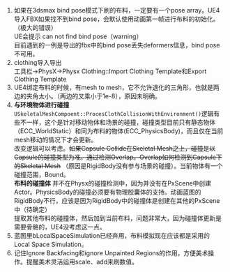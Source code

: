1. 如果在3dsmax bind pose模式下刷的布料，一定要有一个pose array。UE4导入FBX如果找不到bind pose，会默认使用动画第一帧进行布料的初始化。（极大的错误）  
UE会提示 can not find bind pose（warning）  
目前遇到的一例是导出的fbx中的bind pose丢失deformers信息，bind pose不可用。
2. clothing导入导出  
工具栏->PhysX->Physx Clothing::Import Clothing Template和Export Clothing Template
3. UE4绑定布料的时候，有mesh to mesh，它不允许退化的三角形，也就是两边的夹角太小。（两边的叉乘小于1e-8），原因未明确。
4. **与环境物体进行碰撞** `USkeletalMeshCompoent::ProcesClothCollisionWithEnvironment()`逻辑有些不一样，这个是针对移动物体和场景的碰撞，碰撞类型目前只有静态物体（ECC_WorldStatic）和同为布料的物体(ECC_PhysicsBody)，而且仅在当前mesh移动的情况下才会更新。  
改变逻辑可以考虑。~~如果Capsule Collide在Skeletal Mesh之上，碰撞是以Capsule的碰撞类型为准。通过检测Overlap。Overlap如何检测到Capsule下的Skeletal Mesh~~ （原因是RigidBody没有参与场景的碰撞）。当前物体有一个碰撞范围，Bound。  
**布料的碰撞体** 并不在Physx的碰撞检测中，因为并没有在PxScene中创建Actor。PhysicsBody的碰撞必须要有物理胶囊体的支持。动画蓝图的RigidBody不行，应该是因为RigidBody中的碰撞体是创建在其他的PxScene中（待确定）  
提取其他布料的碰撞体，然后加到当前布料，问题非常大，因为碰撞体更新是需要骨骼的，UE4没考虑这一点。
5. 蓝图里bLocalSpaceSimulation已经弃用，布料模拟现在应该都是采用的Local Space Simulation。
6. 记住Ignore Backfacing和ignore Unpainted Regions的作用，方便美术操作。提醒美术灵活运用scale、add来刷数值。
